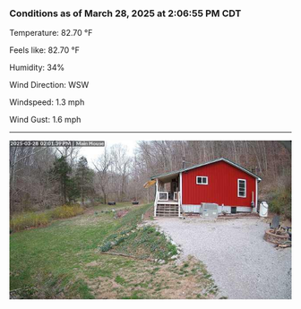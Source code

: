 ### Conditions as of March 28, 2025 at 2:06:55 PM CDT 

Temperature: 82.70 &deg;F

Feels like: 82.70 &deg;F

Humidity: 34%

Wind Direction: WSW

Windspeed: 1.3 mph

Wind Gust: 1.6 mph

---

<img src="./images/latest.jpeg"/>

